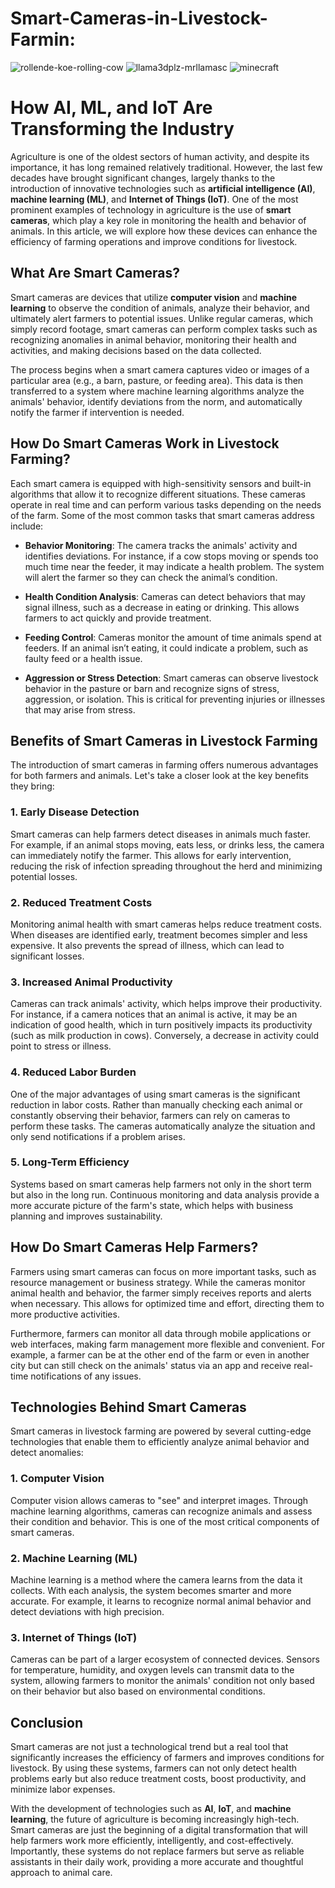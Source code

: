 # Smart-Cameras-in-Livestock-Farmin:

![rollende-koe-rolling-cow](https://github.com/user-attachments/assets/8a58de7e-0070-4406-a81a-59902821d5c4)
![llama3dplz-mrllamasc](https://github.com/user-attachments/assets/1699f729-08c8-4f4b-a8a3-0db4b7fd974d)
![minecraft](https://github.com/user-attachments/assets/68eafdc8-7506-4010-9e6e-21765cd338ee)

# How AI, ML, and IoT Are Transforming the Industry

Agriculture is one of the oldest sectors of human activity, and despite its importance, it has long remained relatively traditional. However, the last few decades have brought significant changes, largely thanks to the introduction of innovative technologies such as **artificial intelligence (AI)**, **machine learning (ML)**, and **Internet of Things (IoT)**. One of the most prominent examples of technology in agriculture is the use of **smart cameras**, which play a key role in monitoring the health and behavior of animals. In this article, we will explore how these devices can enhance the efficiency of farming operations and improve conditions for livestock.

## What Are Smart Cameras?

Smart cameras are devices that utilize **computer vision** and **machine learning** to observe the condition of animals, analyze their behavior, and ultimately alert farmers to potential issues. Unlike regular cameras, which simply record footage, smart cameras can perform complex tasks such as recognizing anomalies in animal behavior, monitoring their health and activities, and making decisions based on the data collected.

The process begins when a smart camera captures video or images of a particular area (e.g., a barn, pasture, or feeding area). This data is then transferred to a system where machine learning algorithms analyze the animals' behavior, identify deviations from the norm, and automatically notify the farmer if intervention is needed.

## How Do Smart Cameras Work in Livestock Farming?

Each smart camera is equipped with high-sensitivity sensors and built-in algorithms that allow it to recognize different situations. These cameras operate in real time and can perform various tasks depending on the needs of the farm. Some of the most common tasks that smart cameras address include:

- **Behavior Monitoring**: The camera tracks the animals' activity and identifies deviations. For instance, if a cow stops moving or spends too much time near the feeder, it may indicate a health problem. The system will alert the farmer so they can check the animal’s condition.
  
- **Health Condition Analysis**: Cameras can detect behaviors that may signal illness, such as a decrease in eating or drinking. This allows farmers to act quickly and provide treatment.
  
- **Feeding Control**: Cameras monitor the amount of time animals spend at feeders. If an animal isn’t eating, it could indicate a problem, such as faulty feed or a health issue.

- **Aggression or Stress Detection**: Smart cameras can observe livestock behavior in the pasture or barn and recognize signs of stress, aggression, or isolation. This is critical for preventing injuries or illnesses that may arise from stress.

## Benefits of Smart Cameras in Livestock Farming

The introduction of smart cameras in farming offers numerous advantages for both farmers and animals. Let's take a closer look at the key benefits they bring:

### 1. Early Disease Detection

Smart cameras can help farmers detect diseases in animals much faster. For example, if an animal stops moving, eats less, or drinks less, the camera can immediately notify the farmer. This allows for early intervention, reducing the risk of infection spreading throughout the herd and minimizing potential losses.

### 2. Reduced Treatment Costs

Monitoring animal health with smart cameras helps reduce treatment costs. When diseases are identified early, treatment becomes simpler and less expensive. It also prevents the spread of illness, which can lead to significant losses.

### 3. Increased Animal Productivity

Cameras can track animals' activity, which helps improve their productivity. For instance, if a camera notices that an animal is active, it may be an indication of good health, which in turn positively impacts its productivity (such as milk production in cows). Conversely, a decrease in activity could point to stress or illness.

### 4. Reduced Labor Burden

One of the major advantages of using smart cameras is the significant reduction in labor costs. Rather than manually checking each animal or constantly observing their behavior, farmers can rely on cameras to perform these tasks. The cameras automatically analyze the situation and only send notifications if a problem arises.

### 5. Long-Term Efficiency

Systems based on smart cameras help farmers not only in the short term but also in the long run. Continuous monitoring and data analysis provide a more accurate picture of the farm's state, which helps with business planning and improves sustainability.

## How Do Smart Cameras Help Farmers?

Farmers using smart cameras can focus on more important tasks, such as resource management or business strategy. While the cameras monitor animal health and behavior, the farmer simply receives reports and alerts when necessary. This allows for optimized time and effort, directing them to more productive activities.

Furthermore, farmers can monitor all data through mobile applications or web interfaces, making farm management more flexible and convenient. For example, a farmer can be at the other end of the farm or even in another city but can still check on the animals' status via an app and receive real-time notifications of any issues.

## Technologies Behind Smart Cameras

Smart cameras in livestock farming are powered by several cutting-edge technologies that enable them to efficiently analyze animal behavior and detect anomalies:

### 1. Computer Vision

Computer vision allows cameras to "see" and interpret images. Through machine learning algorithms, cameras can recognize animals and assess their condition and behavior. This is one of the most critical components of smart cameras.

### 2. Machine Learning (ML)

Machine learning is a method where the camera learns from the data it collects. With each analysis, the system becomes smarter and more accurate. For example, it learns to recognize normal animal behavior and detect deviations with high precision.

### 3. Internet of Things (IoT)

Cameras can be part of a larger ecosystem of connected devices. Sensors for temperature, humidity, and oxygen levels can transmit data to the system, allowing farmers to monitor the animals' condition not only based on their behavior but also based on environmental conditions.

## Conclusion

Smart cameras are not just a technological trend but a real tool that significantly increases the efficiency of farmers and improves conditions for livestock. By using these systems, farmers can not only detect health problems early but also reduce treatment costs, boost productivity, and minimize labor expenses.

With the development of technologies such as **AI**, **IoT**, and **machine learning**, the future of agriculture is becoming increasingly high-tech. Smart cameras are just the beginning of a digital transformation that will help farmers work more efficiently, intelligently, and cost-effectively. Importantly, these systems do not replace farmers but serve as reliable assistants in their daily work, providing a more accurate and thoughtful approach to animal care.
